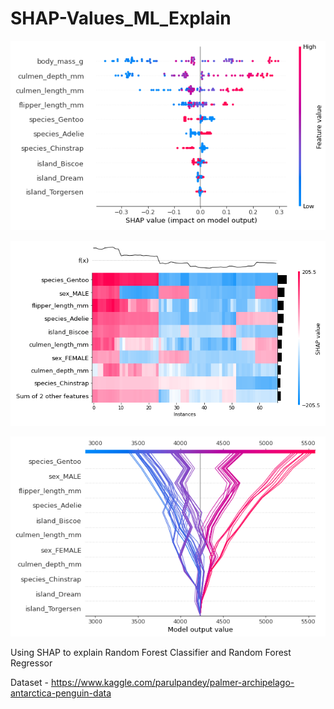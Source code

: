 # SHAP-Values_ML_Explain

![plot](charts/beeswarm_class1.png)

![plot](charts/heatmap_regression.png)

![plot](charts/decision_regression.png)

Using SHAP to explain Random Forest Classifier and Random Forest Regressor

Dataset - https://www.kaggle.com/parulpandey/palmer-archipelago-antarctica-penguin-data
